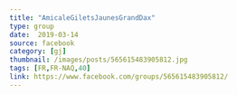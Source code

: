 ```yaml
---
title: "AmicaleGiletsJaunesGrandDax"
type: group
date:  2019-03-14
source: facebook
category: [gj]
thumbnail: /images/posts/565615483905812.jpg
tags: [FR,FR-NAQ,40]
link: https://www.facebook.com/groups/565615483905812/
---
```

